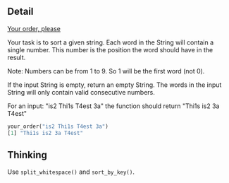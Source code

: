 ## Detail

[Your order, please](https://www.codewars.com/kata/your-order-please/train/rust)

Your task is to sort a given string. Each word in the String will contain a single number. This number is the position the word should have in the result.

Note: Numbers can be from 1 to 9. So 1 will be the first word (not 0).

If the input String is empty, return an empty String. The words in the input String will only contain valid consecutive numbers.

For an input: "is2 Thi1s T4est 3a" the function should return "Thi1s is2 3a T4est"

```rust
your_order("is2 Thi1s T4est 3a")
[1] "Thi1s is2 3a T4est"
```

## Thinking

Use `split_whitespace()` and `sort_by_key()`.